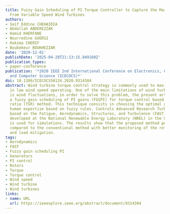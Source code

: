```yaml
---
title: Fuzzy Gain Scheduling of PI Torque Controller to Capture the Maximum Power
  From Variable Speed Wind Turbines
authors:
- Seif Eddine CHEHAIDIA
- Abdallah ABDEREZZAK
- Hamid KHERFANE
- Nourredine GUERSI
- Hakima CHERIF
- Boubekeur BOUKHEZZAR
date: '2020-12-01'
publishDate: '2025-04-28T21:13:15.849160Z'
publication_types:
- paper-conference
publication: '*2020 IEEE 2nd International Conference on Electronics, Control, Optimization
  and Computer Science (ICECOCS)*'
doi: 10.1109/ICECOCS50124.2020.9314384
abstract: Wind turbine torque control strategy is commonly used to maximize energy
  in low wind speed operating. One of the main limitations of wind turbine control
  is wind fluctuations, in order to solve this problem, the present article represents
  a fuzzy gain scheduling of PI gains (FGSPI) for torque control based on tip-speed
  ratio (TSR) method. This technique consists in choosing the optimal gains by using
  human expertise based on fuzzy rules. Controls Advanced Research Turbine (CART)
  based on the Fatigue, Aerodynamics, Structures, and Turbulence (FAST) simulator
  developed at the National Renewable Energy Laboratory (NREL) in the United States
  is used for simulations. The results show that the proposed method performs well
  compared to the conventional method with better monitoring of the reference speed
  and load mitigation.
tags:
- Aerodynamics
- FAST
- Fuzzy gain scheduling PI
- Generators
- PI control
- Rotors
- Torque
- Torque control
- Wind speed
- Wind turbine
- Wind turbines
links:
- name: URL
  url: https://ieeexplore.ieee.org/abstract/document/9314384
---
```

